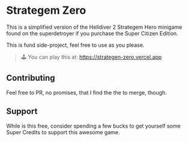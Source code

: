 # Strategem Zero

This is a simplified version of the Helldiver 2 Strategem Hero minigame found on the superdetroyer if you purchase the Super Citizen Edition.

This is fund side-project, feel free to use as you please.

> 🕹️ You can play this at: https://strategen-zero.vercel.app

## Contributing

Feel free to PR, no promises, that I find the the to merge, though.

## Support

While is this free, consider spending a few bucks to get yourself some Super Credits to support this awesome game.